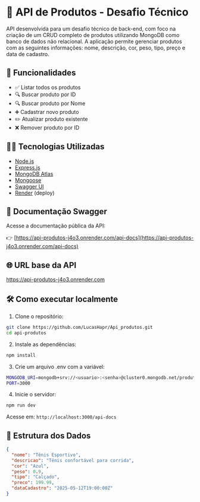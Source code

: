 # 🛒 API de Produtos - Desafio Técnico

API desenvolvida para um desafio técnico de back-end, com foco na criação de um CRUD completo de produtos utilizando MongoDB como banco de dados não relacional. A aplicação permite gerenciar produtos com as seguintes informações: nome, descrição, cor, peso, tipo, preço e data de cadastro.

## 🚀 Funcionalidades

- ✅ Listar todos os produtos
- 🔍 Buscar produto por ID
- 🔍 Buscar produto por Nome
- ➕ Cadastrar novo produto
- ✏️ Atualizar produto existente
- ❌ Remover produto por ID

## 🧑‍💻 Tecnologias Utilizadas

- [Node.js](https://nodejs.org/)
- [Express.js](https://expressjs.com/)
- [MongoDB Atlas](https://www.mongodb.com/cloud/atlas)
- [Mongoose](https://mongoosejs.com/)
- [Swagger UI](https://swagger.io/tools/swagger-ui/)
- [Render](https://render.com/) (deploy)

## 🔗 Documentação Swagger

Acesse a documentação pública da API:

👉 [https://api-produtos-j4o3.onrender.com/api-docs](https://api-produtos-j4o3.onrender.com/api-docs)


## 🌐 URL base da API

https://api-produtos-j4o3.onrender.com


## 🛠️ Como executar localmente

1. Clone o repositório:
```bash
git clone https://github.com/LucasHapr/Api_produtos.git
cd api-produtos
```

2. Instale as dependências:
```bash
npm install
```

3. Crie um arquivo .env com a variável:
```bash
MONGODB_URI=mongodb+srv://<usuario>:<senha>@cluster0.mongodb.net/produtos?retryWrites=true&w=majority
PORT=3000
```

4. Inicie o servidor:
```bash
npm run dev
```

Acesse em: `http://localhost:3000/api-docs`

## 🧩 Estrutura dos Dados

```json
{
  "nome": "Tênis Esportivo",
  "descricao": "Tênis confortável para corrida",
  "cor": "Azul",
  "peso": 0.9,
  "tipo": "Calçado",
  "preco": 199.99,
  "dataCadastro": "2025-05-12T19:00:00Z"
}
```
